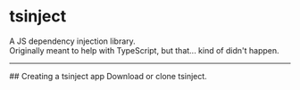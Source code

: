 # tsinject
A JS dependency injection library.<br/>
Originally meant to help with TypeScript, but that... kind of didn't happen.
<hr/>
## Creating a tsinject app
Download or clone tsinject.<br/>
